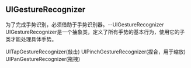 ## UIGestureRecognizer

为了完成手势识别，必须借助于手势识别器。--UIGestureRecognizer
UIGestureRecognizer是一个抽象类，定义了所有手势的基本行为，使用它的子类才能处理具体手势。

UITapGestureRecognizer(敲击)
UIPinchGestureRecognizer(捏合，用于缩放)
UIPanGestureRecognizer(拖拽)
